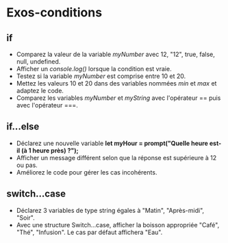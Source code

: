 # Exos-conditions

## if

- Comparez la valeur de la variable *myNumber* avec 12, "12", true, false, null, undefined.
- Afficher un *console.log()* lorsque la condition est vraie.
- Testez si la variable *myNumber* est comprise entre 10 et 20.
- Mettez les valeurs 10 et 20 dans des variables nommées *min* et *max* et adaptez le code.
- Comparez les variables *myNumber* et *myString* avec l'opérateur == puis avec l'opérateur ===.

## if...else

- Déclarez une nouvelle variable **let myHour = prompt("Quelle heure est-il (à 1 heure près) ?");**
- Afficher un message différent selon que la réponse est supérieure à 12 ou pas.
- Améliorez le code pour gérer les cas incohérents.

## switch...case

- Déclarez 3 variables de type string égales à "Matin", "Après-midi", "Soir".
- Avec une structure Switch...case, afficher la boisson appropriée "Café", "Thé", "Infusion". Le cas par défaut affichera "Eau".
